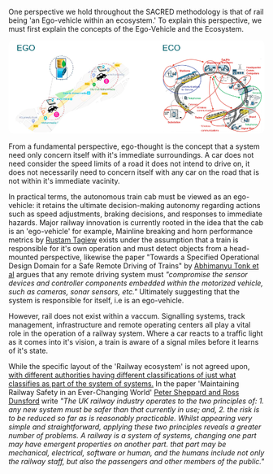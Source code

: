 One perspective we hold throughout the SACRED methodology is that of rail being 'an Ego-vehicle within an ecosystem.' To explain this perspective, we must first explain the concepts of the Ego-Vehicle and the Ecosystem.

<img src="/Images/ecoegodynamics.png"
     alt="Figure 1"
     style="width:800px;max-width:100%;height:auto;border-radius:8px;" />

From a fundamental perspective, ego-thought is the concept that a system need only concern itself with it's immediate surroundings. A car does not need consider the speed limits of a road it does not intend to drive on, it does not necessarily need to concern itself with any car on the road that is not within it's immediate vacinity. 

In practical terms, the autonomous train cab must be viewed as an ego-vehicle: it retains the ultimate decision-making autonomy regarding actions such as speed adjustments, braking decisions, and responses to immediate hazards. Major railway innovation is currently rooted in the idea that the cab is an 'ego-vehicle' for example, Mainline breaking and horn performance metrics by [Rustam Tagiew](cite:33) exists under the assumption that a train is responsible for it's own operation and must detect objects from a head-mounted perspective, likewise the paper "Towards a Specified Operational Design Domain for a Safe Remote Driving of Trains" by [Abhimanyu Tonk et al](cite:34) argues that any remote driving system must *"compromise the sensor devices and controller components embedded within the motorized vehicle, such as cameras, sonar sensors, etc."* Ultimately suggesting that the system is responsible for itself, i.e is an ego-vehicle.

However, rail does not exist within a vaccum. Signalling systems, track management, infrastructure and remote operating centers all play a vital role in the operation of a railway system. Where a car reacts to a traffic light as it comes into it's vision, a train is aware of a signal miles before it learns of it's state.

While the specific layout of the 'Railway ecosystem' is not agreed upon, [with different authorities having different classifications of just what classifies as part of the system of systems.](cite:8) In the paper 'Maintaining Railway Safety in an Ever-Changing World' [Peter Sheppard and Ross Dunsford](cite:35) write *"The UK railway industry operates to the two principles of: 1. any new system must be safer than that currently in use; and, 2. the risk is to be reduced so far as is reasonably practicable. Whilst appearing very simple and straightforward, applying these two principles reveals a greater number of problems. A railway is a system of systems, changing one part may have emergent properties on another part. that part may be mechanical, electrical, software or human, and the humans include not only the railway staff, but also the passengers and other members of the public."*